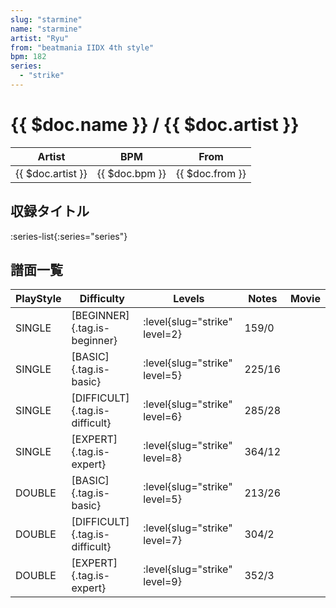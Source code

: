 ```yaml
---
slug: "starmine"
name: "starmine"
artist: "Ryu"
from: "beatmania IIDX 4th style"
bpm: 182
series:
  - "strike"
---
```


# {{ $doc.name }} / {{ $doc.artist }}

|Artist|BPM|From|
|------|---|----|
|{{ $doc.artist }}|{{ $doc.bpm }}|{{ $doc.from }}|

## 収録タイトル

:series-list{:series="series"}

## 譜面一覧

|PlayStyle|Difficulty|Levels|Notes|Movie|
|---------|----------|------|-----|-----|
|SINGLE|[BEGINNER]{.tag.is-beginner}|<div class="field is-grouped is-grouped-multiline"> :level{slug="strike" level=2}</div>|159/0||
|SINGLE|[BASIC]{.tag.is-basic}|<div class="field is-grouped is-grouped-multiline"> :level{slug="strike" level=5}</div>|225/16||
|SINGLE|[DIFFICULT]{.tag.is-difficult}|<div class="field is-grouped is-grouped-multiline"> :level{slug="strike" level=6}</div>|285/28||
|SINGLE|[EXPERT]{.tag.is-expert}|<div class="field is-grouped is-grouped-multiline"> :level{slug="strike" level=8}</div>|364/12||
|DOUBLE|[BASIC]{.tag.is-basic}|<div class="field is-grouped is-grouped-multiline"> :level{slug="strike" level=5}</div>|213/26||
|DOUBLE|[DIFFICULT]{.tag.is-difficult}|<div class="field is-grouped is-grouped-multiline"> :level{slug="strike" level=7}</div>|304/2||
|DOUBLE|[EXPERT]{.tag.is-expert}|<div class="field is-grouped is-grouped-multiline"> :level{slug="strike" level=9}</div>|352/3||
